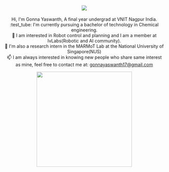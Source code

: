 

<h1 align="center">
  <a href="https://git.io/typing-svg">
    <img src="https://readme-typing-svg.herokuapp.com/?lines=Hello,+There!+👋;This+is+Yaswanth....;Nice+to+meet+you!&center=true&size=30">
  </a>
</h1>


<p align="center">
  Hi, I'm Gonna Yaswanth, A final year undergrad at VNIT Nagpur India.
  <br>
  :test_tube: I'm currently pursuing a bachelor of technology in Chemical engineering.
  
 
  <br>
  🤖 I am interested in Robot control and planning and  I am a member at IvLabs(Robotic and AI community).
  <br>
<!--   📚 I’m currently working on  LEGGED robots:dog2:. -->
<!--   📌  I'm also a research intern in MARMoT Lab at National University of Singapore(NUS) working on articulated locomotion😄. -->
📌  I'm also a research intern in the MARMoT Lab at the National University of Singapore(NUS) 
  <br>
  📫 I am always interested in knowing new people who share same interest as mine, feel free to contact me at: <a href="mailto: gonnayaswanth17@gmail.com">gonnayaswanth17@gmail.com</a>
  
</p>
<p align="center">
                       <img src="https://user-images.githubusercontent.com/92177410/227701109-e12d7e8f-a50d-4bbf-a9c4-9a83fbfb528d.gif" width="300" height="300">

 

</p>

